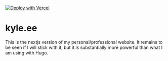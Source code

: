 [![Deploy with Vercel](https://vercel.com/button)](https://vercel.com/new/clone?repository-url=https%3A%2F%2Fgithub.com%2Fkylegodbey%2Fkyle-nextjs)

# kyle.ee

This is the nextjs version of my personal/professional website. It remains to be seen if I will stick with it, but it *is* substantially more powerful than what I am using with Hugo.
